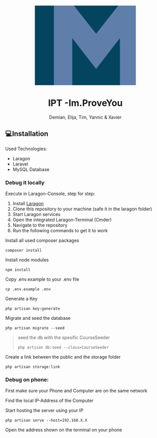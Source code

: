 <p align="center">
   <img align="center" src="./public/svg/logo.svg" height="250px">
</p>
<h1 align="center">
   IPT -Im.ProveYou
</h1>
<p align="center">
   Demian, Elija, Tim, Yannic & Xavier
</p>



## 💻Installation

Used Technologies:

* Laragon
* Laravel
* MySQL Database

### Debug it locally
Execute in Laragon-Console, step for step:
1. Install [Laragon](https://laragon.org/download/index.html)
2. Clone this repository to your machine (safe it in the laragon folder)
3. Start Laragon services
4. Open the integrated Laragon-Terminal (Cmder)
5. Navigate to the repository
6. Run the following commands to get it to work

Install all used composer packages
```
composer install
```
Install node modules

```
npm install
```

Copy .env.example to your .env file

```
cp .env.example .env
```

Generate a Key

```
php artisan key:generate
```

Migrate and seed the database

```
php artisan migrate --seed
```

> seed the db with the spesific CourseSeeder 
>  ```
>  php artisan db:seed --class=CourseSeeder
>  ```

Create a link between the public and the storage folder

```
php artisan storage:link
```


### Debug on phone:

First make sure your Phone and Computer are on the same network

Find the local IP-Address of the Computer

Start hosting the server using your IP
```
php artisan serve --host=192.168.X.X
````

Open the address shown on the terminal on your phone
